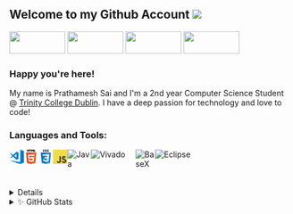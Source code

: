 ## Welcome to my Github Account [<img src="https://raw.githubusercontent.com/MartinHeinz/MartinHeinz/master/wave.gif" width="22px"/>][website]
[<img src="https://i.imgur.com/qUDc3xT.jpg" width="100px" height="40px"/>](https://www.prathameshsai.live/)
[<img src="https://i.imgur.com/ALYIqIx.jpg" width="100px" height="40px"/>](https://www.linkedin.com/in/prathameshsai/)
[<img src="https://i.imgur.com/KbgA7qS.jpg" width="100px" height="40px"/>](https://www.hackerrank.com/prathameshsai?hr_r=1)
[<img src="https://i.imgur.com/YyKlcRT.jpg" width="100px" height="40px"/>](mailto:saisankp@tcd.ie/)

### Happy you're here!
My name is Prathamesh Sai and I'm a 2nd year Computer Science Student @ <a href="https://www.tcd.ie/">Trinity College Dublin<a/>. I have a deep passion for technology and love to code!

### Languages and Tools:

<img align="left" alt="Visual Studio Code" width="26px" src="https://raw.githubusercontent.com/github/explore/80688e429a7d4ef2fca1e82350fe8e3517d3494d/topics/visual-studio-code/visual-studio-code.png" />
<img align="left" alt="HTML5" width="26px" src="https://raw.githubusercontent.com/github/explore/80688e429a7d4ef2fca1e82350fe8e3517d3494d/topics/html/html.png" />
<img align="left" alt="CSS3" width="26px" src="https://raw.githubusercontent.com/github/explore/80688e429a7d4ef2fca1e82350fe8e3517d3494d/topics/css/css.png" />
<img align="left" alt="JavaScript" width="26px" src="https://raw.githubusercontent.com/github/explore/80688e429a7d4ef2fca1e82350fe8e3517d3494d/topics/javascript/javascript.png" />
<img align="left" alt="Java" width="42px" src="https://1000logos.net/wp-content/uploads/2020/09/Java-Logo.png" />
<img align="left" alt="Vivado" width="80px" src="https://i.pinimg.com/originals/7f/f9/8f/7ff98f2c655d51be15b0e1c3dbc2ba00.jpg" />
<img align="left" alt="BaseX" width="35px" src="https://micheee.github.io/images/static/basex-web-slides/webroot/images/BaseX.png" />
<img align="left" alt="Eclipse" width="100px" height="25px" style="white-space: pre-line" src="https://www.eclipse.org/artwork/images/v2/logo-800x188.png" />
<br>
<br>
<br>
<br>

<details>
  <summary>:🌟 Most Used Languages</summary>

  [![Top Langs](https://github-readme-stats.vercel.app/api/top-langs/?username=saisankp)](https://github.com/anuraghazra/github-readme-stats)

</details>

<details>
  <summary>✨ GitHub Stats</summary>

  <img align="left" alt="codeSTACKr's GitHub Stats" src="https://github-readme-stats.codestackr.vercel.app/api?username=saisankp&show_icons=true&hide_border=true" />

</details>

[website]: https://codeSTACKr.com
[course]: http://vsCodeHero.com
[twitter]: https://twitter.com/codeSTACKr
[youtube]: https://youtube.com/codeSTACKr
[instagram]: https://instagram.com/codeSTACKr
[linkedin]: https://linkedin.com/in/codeSTACKr
[webdevplaylist]: https://www.youtube.com/playlist?list=PLkwxH9e_vrAJ0WbEsFA9W3I1W-g_BTsbt
[jsplaylist]: https://www.youtube.com/playlist?list=PLkwxH9e_vrALRJKu7wfXby3MKeflhTu6B
[cssplaylist]: https://www.youtube.com/playlist?list=PLkwxH9e_vrALSdvZuEh6gqQdmDoDIoqz4
[reactplaylist]: https://www.youtube.com/playlist?list=PLkwxH9e_vrAK4TdffpxKY3QGyHCpxFcQ0
